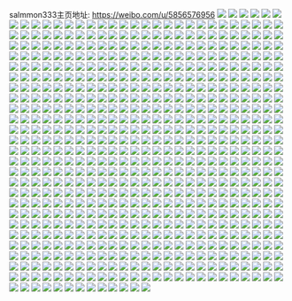 salmmon333主页地址: https://weibo.com/u/5856576956 
![](https://wx4.sinaimg.cn/mw2000/006olBcEgy1h95szepqs7j330228z7wj.jpg) 
![](https://wx4.sinaimg.cn/mw2000/006olBcEgy1h8xzdel8lmj30wi1yc1kx.jpg) 
![](https://wx4.sinaimg.cn/mw2000/006olBcEgy1h8xzdbk8odj30wi1yce3k.jpg) 
![](https://wx4.sinaimg.cn/mw2000/006olBcEgy1h8izd02dunj32c03401ky.jpg) 
![](https://wx4.sinaimg.cn/mw2000/006olBcEgy1h7pzwzbqftj30wi0zcwhk.jpg) 
![](https://wx4.sinaimg.cn/mw2000/006olBcEgy1h7lgehd04aj30ik0ik42m.jpg) 
![](https://wx4.sinaimg.cn/mw2000/006olBcEgy1h7fo6inr4xj32c0340x6p.jpg) 
![](https://wx4.sinaimg.cn/mw2000/006olBcEgy1h77h0s0xz3j336c36cqv8.jpg) 
![](https://wx4.sinaimg.cn/mw2000/006olBcEgy1h6y9ctfwjjj30u0140gr0.jpg) 
![](https://wx4.sinaimg.cn/mw2000/006olBcEgy1h6y9eo8fqbj31400u07f5.jpg) 
![](https://wx4.sinaimg.cn/mw2000/006olBcEgy1h6rf86yrfmj311j0u049l.jpg) 
![](https://wx4.sinaimg.cn/mw2000/006olBcEgy1h6ptabzawfj30wi0tadge.jpg) 
![](https://wx4.sinaimg.cn/mw2000/006olBcEgy1h6p0e1zpgvj33402c07er.jpg) 
![](https://wx4.sinaimg.cn/mw2000/006olBcEgy1h6p0ecps73j33402c0kjn.jpg) 
![](https://wx4.sinaimg.cn/mw2000/006olBcEgy1h6p0enu70tj33402c01kz.jpg) 
![](https://wx4.sinaimg.cn/mw2000/006olBcEgy1h6p0e77o1kj33402c07wj.jpg) 
![](https://wx4.sinaimg.cn/mw2000/006olBcEgy1h6p0ehif3lj32841s4ajv.jpg) 
![](https://wx4.sinaimg.cn/mw2000/006olBcEgy1h61y86n29xj32c0340wr1.jpg) 
![](https://wx4.sinaimg.cn/mw2000/006olBcEgy1h536hege33j33402bv7wj.jpg) 
![](https://wx4.sinaimg.cn/mw2000/006olBcEgy1h536hhu8alj32c01r0hdu.jpg) 
![](https://wx4.sinaimg.cn/mw2000/006olBcEgy1h536gk31bzj33402c0qv6.jpg) 
![](https://wx4.sinaimg.cn/mw2000/006olBcEgy1h536gr6lt3j33402c07wj.jpg) 
![](https://wx4.sinaimg.cn/mw2000/006olBcEgy1h536guhae6j32c01r0hdt.jpg) 
![](https://wx4.sinaimg.cn/mw2000/006olBcEgy1h536gwrvfvj31mi17wkjl.jpg) 
![](https://wx4.sinaimg.cn/mw2000/006olBcEgy1h536h0wd8fj33402c0u0y.jpg) 
![](https://wx4.sinaimg.cn/mw2000/006olBcEgy1h536gmohs8j32c01r04qq.jpg) 
![](https://wx4.sinaimg.cn/mw2000/006olBcEgy1h536h9d52ej33402c0u0y.jpg) 
![](https://wx4.sinaimg.cn/mw2000/006olBcEgy1h50vx5bg83j306u062757.jpg) 
![](https://wx4.sinaimg.cn/mw2000/006olBcEgy1h50vx8b7erj30wi0zjdl8.jpg) 
![](https://wx4.sinaimg.cn/mw2000/006olBcEgy1h4p9qehzz8j323x1ky1kx.jpg) 
![](https://wx4.sinaimg.cn/mw2000/006olBcEgy1h4p9qvbb3fj32ui24ve82.jpg) 
![](https://wx4.sinaimg.cn/mw2000/006olBcEgy1h4p9qo185qj33402c0u0x.jpg) 
![](https://wx4.sinaimg.cn/mw2000/006olBcEgy1h4p9qkmc1bj30wi0ode28.jpg) 
![](https://wx4.sinaimg.cn/mw2000/006olBcEgy1h4p9qrrittj33402c01kz.jpg) 
![](https://wx4.sinaimg.cn/mw2000/006olBcEgy1h4p9qj4r8qj33402c07wj.jpg) 
![](https://wx4.sinaimg.cn/mw2000/006olBcEgy1h4p9q8tgtxj32p020rb2a.jpg) 
![](https://wx4.sinaimg.cn/mw2000/006olBcEgy1h4p9qcdh1mj32c01r0b2a.jpg) 
![](https://wx4.sinaimg.cn/mw2000/006olBcEgy1h4dlj1bsdej33402c0x6r.jpg) 
![](https://wx4.sinaimg.cn/mw2000/006olBcEgy1h4dlj3kot1j31yj1gwkjl.jpg) 
![](https://wx4.sinaimg.cn/mw2000/006olBcEgy1h4dlj5i5x2j33402c04qr.jpg) 
![](https://wx4.sinaimg.cn/mw2000/006olBcEgy1h4dljah4moj33402c07wj.jpg) 
![](https://wx4.sinaimg.cn/mw2000/006olBcEgy1h4dll0w4t4j33402c0kjp.jpg) 
![](https://wx4.sinaimg.cn/mw2000/006olBcEgy1h3y4kr6yuaj31900u0gxm.jpg) 
![](https://wx4.sinaimg.cn/mw2000/006olBcEgy1h3r5jf93u4j30ox0vvtaa.jpg) 
![](https://wx4.sinaimg.cn/mw2000/006olBcEgy1h37u0f4cxfj318z0u0wnd.jpg) 
![](https://wx4.sinaimg.cn/mw2000/006olBcEgy1h2xf8b2d46j334026lqv6.jpg) 
![](https://wx4.sinaimg.cn/mw2000/006olBcEgy1h2xf88qm69j32tp1vse82.jpg) 
![](https://wx4.sinaimg.cn/mw2000/006olBcEgy1h2xf8dmqbij321z1db1kx.jpg) 
![](https://wx4.sinaimg.cn/mw2000/006olBcEgy1h2x41rmiinj317e0u0q97.jpg) 
![](https://wx4.sinaimg.cn/mw2000/006olBcEgy1h2x41ukbyyj316s0u044h.jpg) 
![](https://wx4.sinaimg.cn/mw2000/006olBcEgy1h2x41t6u89j316q0u0agm.jpg) 
![](https://wx4.sinaimg.cn/mw2000/006olBcEgy1h2p2wi5m9oj30wi1egqja.jpg) 
![](https://wx4.sinaimg.cn/mw2000/006olBcEgy1h26h8ta866j30wi1y81jx.jpg) 
![](https://wx4.sinaimg.cn/mw2000/006olBcEgy1h1pr1vsme4j31400u07bo.jpg) 
![](https://wx4.sinaimg.cn/mw2000/006olBcEgy1h1pjfmglv6j30uq0u0gp0.jpg) 
![](https://wx4.sinaimg.cn/mw2000/006olBcEgy1h1jmtc640kj328q1sl4qq.jpg) 
![](https://wx4.sinaimg.cn/mw2000/006olBcEgy1h1jmtgm1x3j33402c07wj.jpg) 
![](https://wx4.sinaimg.cn/mw2000/006olBcEgy1h1jmtiv8n0j33402c01kz.jpg) 
![](https://wx4.sinaimg.cn/mw2000/006olBcEgy1h1jmtdn2f7j33402c0kjn.jpg) 
![](https://wx4.sinaimg.cn/mw2000/006olBcEgy1h1jmtevo6mj32y62997wj.jpg) 
![](https://wx4.sinaimg.cn/mw2000/006olBcEgy1h1jmtawugnj33402c04qs.jpg) 
![](https://wx4.sinaimg.cn/mw2000/006olBcEgy1h19lt4j1eqj33402c0x6q.jpg) 
![](https://wx4.sinaimg.cn/mw2000/006olBcEgy1h19ltcx5k1j32yp281hdv.jpg) 
![](https://wx4.sinaimg.cn/mw2000/006olBcEgy1h19lt5jmijj33402c0npe.jpg) 
![](https://wx4.sinaimg.cn/mw2000/006olBcEgy1h19lt3ldbkj33402c0kjm.jpg) 
![](https://wx4.sinaimg.cn/mw2000/006olBcEgy1h19lt77k37j33402c04qq.jpg) 
![](https://wx4.sinaimg.cn/mw2000/006olBcEgy1h19ltgneh4j33402c0hdv.jpg) 
![](https://wx4.sinaimg.cn/mw2000/006olBcEgy1h19lt8r4c0j3340340x6r.jpg) 
![](https://wx4.sinaimg.cn/mw2000/006olBcEgy1h19ltbgk5ej33402c0qv6.jpg) 
![](https://wx4.sinaimg.cn/mw2000/006olBcEgy1h19ltab2hij32c01r04qq.jpg) 
![](https://wx4.sinaimg.cn/mw2000/006olBcEgy1gzd2y39s1tj31400u0n78.jpg) 
![](https://wx4.sinaimg.cn/mw2000/006olBcEly1gz2hpb5zz3j30wi0pcaec.jpg) 
![](https://wx4.sinaimg.cn/mw2000/006olBcEly1gyx4py23afj30wi0w644y.jpg) 
![](https://wx4.sinaimg.cn/mw2000/006olBcEgy1gy6j48f0gyj31pd1d47wh.jpg) 
![](https://wx4.sinaimg.cn/mw2000/006olBcEgy1gy6j42a7z0j322o22o4qp.jpg) 
![](https://wx4.sinaimg.cn/mw2000/006olBcEgy1gy6j40ijx5j328m1si4qp.jpg) 
![](https://wx4.sinaimg.cn/mw2000/006olBcEgy1gy6j44upk9j322f1njkji.jpg) 
![](https://wx4.sinaimg.cn/mw2000/006olBcEgy1gy6j1qm7scj35yu3zb1l2.jpg) 
![](https://wx4.sinaimg.cn/mw2000/006olBcEgy1gy6j43gbstj334020p4qp.jpg) 
![](https://wx4.sinaimg.cn/mw2000/006olBcEgy1gy6j6waptgj322f2l1u0x.jpg) 
![](https://wx4.sinaimg.cn/mw2000/006olBcEgy1gy6j479u86j343c64wu10.jpg) 
![](https://wx4.sinaimg.cn/mw2000/006olBcEgy1gy6j1n53b7j343c64wqv8.jpg) 
![](https://wx4.sinaimg.cn/mw2000/006olBcEgy1gxzp6iyj2lj31k1141wus.jpg) 
![](https://wx4.sinaimg.cn/mw2000/006olBcEgy1gxxgmjgovqg30j60j6x6w.jpg) 
![](https://wx4.sinaimg.cn/mw2000/006olBcEgy1gx27bv7s2yj33402c0e82.jpg) 
![](https://wx4.sinaimg.cn/mw2000/006olBcEgy1gx27bzmc1kj32by1qy4qp.jpg) 
![](https://wx4.sinaimg.cn/mw2000/006olBcEgy1gx27bsytz1j33402c0x6q.jpg) 
![](https://wx4.sinaimg.cn/mw2000/006olBcEgy1gx27bxicu2j33402c0npd.jpg) 
![](https://wx4.sinaimg.cn/mw2000/006olBcEgy1gwuub7mzr5j32gb1xi4qp.jpg) 
![](https://wx4.sinaimg.cn/mw2000/006olBcEly1gwt10gbgxlj32c0340u0y.jpg) 
![](https://wx4.sinaimg.cn/mw2000/006olBcEly1gwt13j35wdj31ga1ga4qp.jpg) 
![](https://wx4.sinaimg.cn/mw2000/006olBcEly1gwt1199jbnj32c0340npf.jpg) 
![](https://wx4.sinaimg.cn/mw2000/006olBcEly1gwt10jwbsrj33402c0e84.jpg) 
![](https://wx4.sinaimg.cn/mw2000/006olBcEly1gwt10i1xk4j33402c0qv7.jpg) 
![](https://wx4.sinaimg.cn/mw2000/006olBcEly1gwt11nr30nj33402c0kjm.jpg) 
![](https://wx4.sinaimg.cn/mw2000/006olBcEly1gwkjln42d3j32by1qyu0x.jpg) 
![](https://wx4.sinaimg.cn/mw2000/006olBcEly1gwkjm35fzxg306o06onet.jpg) 
![](https://wx4.sinaimg.cn/mw2000/006olBcEly1gwkjlt6t8cj32by1qyx6p.jpg) 
![](https://wx4.sinaimg.cn/mw2000/006olBcEly1gwkjlvb4wyj32by1qyb29.jpg) 
![](https://wx4.sinaimg.cn/mw2000/006olBcEly1gwkjlpjskaj32by1qynpd.jpg) 
![](https://wx4.sinaimg.cn/mw2000/006olBcEly1gwkjlzmgjdj33402c04qq.jpg) 
![](https://wx4.sinaimg.cn/mw2000/006olBcEly1gwfjrsq4mdj31vd2odqv5.jpg) 
![](https://wx4.sinaimg.cn/mw2000/006olBcEly1gwe0pg810wj313u0tuwy4.jpg) 
![](https://wx4.sinaimg.cn/mw2000/006olBcEly1gwe0wya08hj313u0tu7px.jpg) 
![](https://wx4.sinaimg.cn/mw2000/006olBcEly1gwe0wudcjej313u0tu7f6.jpg) 
![](https://wx4.sinaimg.cn/mw2000/006olBcEly1gwe11l34fbj313s0tukcy.jpg) 
![](https://wx4.sinaimg.cn/mw2000/006olBcEly1gwe11m8emnj30tu0tu13x.jpg) 
![](https://wx4.sinaimg.cn/mw2000/006olBcEly1gwe10pf502j31400u07be.jpg) 
![](https://wx4.sinaimg.cn/mw2000/006olBcEly1gwe12wldh3j313u0tuan9.jpg) 
![](https://wx4.sinaimg.cn/mw2000/006olBcEly1gwcp3exkpaj32c0340npd.jpg) 
![](https://wx4.sinaimg.cn/mw2000/006olBcEly1gw993xul20j33402c0u0x.jpg) 
![](https://wx4.sinaimg.cn/mw2000/006olBcEly1gw7q9lcudwj32c0340x6q.jpg) 
![](https://wx4.sinaimg.cn/mw2000/006olBcEly1gvzn60ewyyj33402c04qq.jpg) 
![](https://wx4.sinaimg.cn/mw2000/006olBcEly1gvzn62lktjj33402c0x6q.jpg) 
![](https://wx4.sinaimg.cn/mw2000/006olBcEly1gvxt8gho05j33402c0u0x.jpg) 
![](https://wx4.sinaimg.cn/mw2000/006olBcEly1gvxt8jk76bj33402c0u0y.jpg) 
![](https://wx4.sinaimg.cn/mw2000/006olBcEly1gvxt8lwn5mj32c03407wh.jpg) 
![](https://wx4.sinaimg.cn/mw2000/006olBcEly1gvxt9jwrryj33402c0npe.jpg) 
![](https://wx4.sinaimg.cn/mw2000/006olBcEly1gvxt8effs8j33402c01ky.jpg) 
![](https://wx4.sinaimg.cn/mw2000/006olBcEly1gvxt9h46v9j33402c0e83.jpg) 
![](https://wx4.sinaimg.cn/mw2000/006olBcEly1gvwlg2d754j33402c0x6q.jpg) 
![](https://wx4.sinaimg.cn/mw2000/006olBcEly1gvwljc82f9j33402c0qv6.jpg) 
![](https://wx4.sinaimg.cn/mw2000/006olBcEly1gvwlkrjgvej32mf24kb2a.jpg) 
![](https://wx4.sinaimg.cn/mw2000/006olBcEly1gvwljpvl75j33402c0u0z.jpg) 
![](https://wx4.sinaimg.cn/mw2000/006olBcEly1gvsldnvr6sj33402c0qv6.jpg) 
![](https://wx4.sinaimg.cn/mw2000/006olBcEly1gvpjwzevktj63402c0u0y02.jpg) 
![](https://wx4.sinaimg.cn/mw2000/006olBcEly1gvpjvzmporj63402c0x6p02.jpg) 
![](https://wx4.sinaimg.cn/mw2000/006olBcEly1gvpjww99krj63402c01ky02.jpg) 
![](https://wx4.sinaimg.cn/mw2000/006olBcEly1gvpjw3alvoj63402c04qr02.jpg) 
![](https://wx4.sinaimg.cn/mw2000/006olBcEly1gvpjw6fd9zj623m1kp4qp02.jpg) 
![](https://wx4.sinaimg.cn/mw2000/006olBcEly1gvpjw4vstzj62c02v34qp02.jpg) 
![](https://wx4.sinaimg.cn/mw2000/006olBcEgy1gvnq12xtq5j61xz1ghb0o02.jpg) 
![](https://wx4.sinaimg.cn/mw2000/006olBcEgy1gvahzsszygj63402c0qv602.jpg) 
![](https://wx4.sinaimg.cn/mw2000/006olBcEgy1gvahzqm8f6j63402c0qv602.jpg) 
![](https://wx4.sinaimg.cn/mw2000/006olBcEgy1gv5uibge6oj63402c0kjl02.jpg) 
![](https://wx4.sinaimg.cn/mw2000/006olBcEgy1gv5uiafyyej61rd1bjwry02.jpg) 
![](https://wx4.sinaimg.cn/mw2000/006olBcEgy1gv5ukiz1wij62c02c0npd02.jpg) 
![](https://wx4.sinaimg.cn/mw2000/006olBcEgy1gv5uicmpjtj62by1qy7wh02.jpg) 
![](https://wx4.sinaimg.cn/mw2000/006olBcEgy1gv59bzcej1j63402c0hdu02.jpg) 
![](https://wx4.sinaimg.cn/mw2000/006olBcEgy1gv59c12fj7j63402c0kjl02.jpg) 
![](https://wx4.sinaimg.cn/mw2000/006olBcEgy1gv59c2sxm2j63402c0b2a02.jpg) 
![](https://wx4.sinaimg.cn/mw2000/006olBcEgy1gv59bxjnyoj63402c01kz02.jpg) 
![](https://wx4.sinaimg.cn/mw2000/006olBcEgy1gv4a59ixvmj62bu1qvhdt02.jpg) 
![](https://wx4.sinaimg.cn/mw2000/006olBcEgy1gv4a5apwi1j62c02c0e3002.jpg) 
![](https://wx4.sinaimg.cn/mw2000/006olBcEgy1gv4a585tdsj63402c0qv502.jpg) 
![](https://wx4.sinaimg.cn/mw2000/006olBcEgy1gv3bw3ov9fj627c1niu0y02.jpg) 
![](https://wx4.sinaimg.cn/mw2000/006olBcEgy1gv3bwakrf5j62by1qyqv702.jpg) 
![](https://wx4.sinaimg.cn/mw2000/006olBcEgy1gv08n1sph9j629c1p0hdt02.jpg) 
![](https://wx4.sinaimg.cn/mw2000/006olBcEgy1gun0c7zp9yj61l327yqv602.jpg) 
![](https://wx4.sinaimg.cn/mw2000/006olBcEgy1gun0ckkj5ej62c02c0e8302.jpg) 
![](https://wx4.sinaimg.cn/mw2000/006olBcEgy1gun0cspxsfj62302x0hdt02.jpg) 
![](https://wx4.sinaimg.cn/mw2000/006olBcEgy1gun0hennmoj61xf1cku0x02.jpg) 
![](https://wx4.sinaimg.cn/mw2000/006olBcEgy1gum40ahzgaj63402c0qv602.jpg) 
![](https://wx4.sinaimg.cn/mw2000/006olBcEgy1guk4kvssv9j62c02c0e8102.jpg) 
![](https://wx4.sinaimg.cn/mw2000/006olBcEgy1guc0kfwno4j63402c01l002.jpg) 
![](https://wx4.sinaimg.cn/mw2000/006olBcEgy1guc0ki7sb0j63402c0qv602.jpg) 
![](https://wx4.sinaimg.cn/mw2000/006olBcEgy1gu5mh5w0p7j33402c0u0y.jpg) 
![](https://wx4.sinaimg.cn/mw2000/006olBcEgy1gu4t0hyoduj32by1qy1ky.jpg) 
![](https://wx4.sinaimg.cn/mw2000/006olBcEgy1gu4t0qswfsj32by1qy7wh.jpg) 
![](https://wx4.sinaimg.cn/mw2000/006olBcEgy1gu4t0s104oj319b0xzdmk.jpg) 
![](https://wx4.sinaimg.cn/mw2000/006olBcEgy1gtxu5ocoqsj33402c0b2b.jpg) 
![](https://wx4.sinaimg.cn/mw2000/006olBcEly1gtjlj89088j32c02c0e81.jpg) 
![](https://wx4.sinaimg.cn/mw2000/006olBcEly1gtjljftv1ij32c02c0npe.jpg) 
![](https://wx4.sinaimg.cn/mw2000/006olBcEly1gtjljbnpq8j32by2by4qr.jpg) 
![](https://wx4.sinaimg.cn/mw2000/006olBcEly1gt7fnqgq9mj31e31e34hv.jpg) 
![](https://wx4.sinaimg.cn/mw2000/006olBcEly1gt4silz1alj31rw1bxkjl.jpg) 
![](https://wx4.sinaimg.cn/mw2000/006olBcEly1gt4sihj1c8j33402c0u0y.jpg) 
![](https://wx4.sinaimg.cn/mw2000/006olBcEly1gt4sijxcj8j33402c0hdu.jpg) 
![](https://wx4.sinaimg.cn/mw2000/006olBcEly1gt4sir3t9oj33402c07wl.jpg) 
![](https://wx4.sinaimg.cn/mw2000/006olBcEly1gt4sj34ptxj33402c0e84.jpg) 
![](https://wx4.sinaimg.cn/mw2000/006olBcEly1gt4sixotiyj33402c0u10.jpg) 
![](https://wx4.sinaimg.cn/mw2000/006olBcEly1gt4sjfbjwbj33402c0npg.jpg) 
![](https://wx4.sinaimg.cn/mw2000/006olBcEly1gt4sji93krj33402c0qv6.jpg) 
![](https://wx4.sinaimg.cn/mw2000/006olBcEly1gsth9aki0wj32sw23ou0x.jpg) 
![](https://wx4.sinaimg.cn/mw2000/006olBcEgy1gsd13ot956j33402c0qv7.jpg) 
![](https://wx4.sinaimg.cn/mw2000/006olBcEgy1gsd13cqem9j33402c0npf.jpg) 
![](https://wx4.sinaimg.cn/mw2000/006olBcEgy1gsd138ayi7j33402c0qv7.jpg) 
![](https://wx4.sinaimg.cn/mw2000/006olBcEgy1gsd12l04dkj33402c0qv6.jpg) 
![](https://wx4.sinaimg.cn/mw2000/006olBcEgy1gsd13fvebpj33402c0b29.jpg) 
![](https://wx4.sinaimg.cn/mw2000/006olBcEgy1gsd12ybejmj63402c0e8302.jpg) 
![](https://wx4.sinaimg.cn/mw2000/006olBcEgy1gsd127n8r1j33402ed1l1.jpg) 
![](https://wx4.sinaimg.cn/mw2000/006olBcEgy1gsd13jz3r6j33402c0b2a.jpg) 
![](https://wx4.sinaimg.cn/mw2000/006olBcEgy1gsd12d2hmtj328q1ojx6p.jpg) 
![](https://wx4.sinaimg.cn/mw2000/006olBcEly1gs2wpnf32vj33402c0x6p.jpg) 
![](https://wx4.sinaimg.cn/mw2000/006olBcEly1grvxs3mzuaj32c02c0b2a.jpg) 
![](https://wx4.sinaimg.cn/mw2000/006olBcEly1grvxs23y35j33402c0n66.jpg) 
![](https://wx4.sinaimg.cn/mw2000/006olBcEly1grvxs4w9q3j33402c01kz.jpg) 
![](https://wx4.sinaimg.cn/mw2000/006olBcEly1grvxs8x68fj33402c0e0d.jpg) 
![](https://wx4.sinaimg.cn/mw2000/006olBcEly1grvxs0gtg9j33402c0kjl.jpg) 
![](https://wx4.sinaimg.cn/mw2000/006olBcEly1grvxs7lakoj32p420t7wh.jpg) 
![](https://wx4.sinaimg.cn/mw2000/006olBcEly1grqqvis0ihj32c02c01kx.jpg) 
![](https://wx4.sinaimg.cn/mw2000/006olBcEly1grqqvk9ym0j32c02c00xz.jpg) 
![](https://wx4.sinaimg.cn/mw2000/006olBcEly1grp5ki7u17j31xi1xidye.jpg) 
![](https://wx4.sinaimg.cn/mw2000/006olBcEly1grp5ldt8xuj30wh0whwhx.jpg) 
![](https://wx4.sinaimg.cn/mw2000/006olBcEly1grnzpw02llj32c0340u0y.jpg) 
![](https://wx4.sinaimg.cn/mw2000/006olBcEly1grkzjuhqd7j33402c07ra.jpg) 
![](https://wx4.sinaimg.cn/mw2000/006olBcEly1grdka7la3nj33402c0x6p.jpg) 
![](https://wx4.sinaimg.cn/mw2000/006olBcEly1gr9y76o03oj33402c0e81.jpg) 
![](https://wx4.sinaimg.cn/mw2000/006olBcEly1gr9y78ajsxj31vp1er47y.jpg) 
![](https://wx4.sinaimg.cn/mw2000/006olBcEly1gr9y73l233j33402c07wi.jpg) 
![](https://wx4.sinaimg.cn/mw2000/006olBcEly1gr9yakv7y7j33402c07nn.jpg) 
![](https://wx4.sinaimg.cn/mw2000/006olBcEly1gr9ydv4v80j33402c07k2.jpg) 
![](https://wx4.sinaimg.cn/mw2000/006olBcEly1gr9y7g6wq9j33402c01kx.jpg) 
![](https://wx4.sinaimg.cn/mw2000/006olBcEly1gr9yf6brt8j32c01o0hdt.jpg) 
![](https://wx4.sinaimg.cn/mw2000/006olBcEly1gr9yf8rbntj32c61o4njx.jpg) 
![](https://wx4.sinaimg.cn/mw2000/006olBcEly1gr9yf3hzh2j33402c01kx.jpg) 
![](https://wx4.sinaimg.cn/mw2000/006olBcEly1gr6kv06lgej33402c0e81.jpg) 
![](https://wx4.sinaimg.cn/mw2000/006olBcEly1gr6kuovn9ij33402c0u0x.jpg) 
![](https://wx4.sinaimg.cn/mw2000/006olBcEly1gr6kuxr36mj33402c0b29.jpg) 
![](https://wx4.sinaimg.cn/mw2000/006olBcEly1gr6kv2hjmkj33402c0qv5.jpg) 
![](https://wx4.sinaimg.cn/mw2000/006olBcEly1gr6kuruvclj33402c0hdt.jpg) 
![](https://wx4.sinaimg.cn/mw2000/006olBcEly1gr6kxbwd99j33402c0b29.jpg) 
![](https://wx4.sinaimg.cn/mw2000/006olBcEly1gr2ltcebb2j32c0340x6p.jpg) 
![](https://wx4.sinaimg.cn/mw2000/006olBcEly1gr2lterxc1j32c0340hdt.jpg) 
![](https://wx4.sinaimg.cn/mw2000/006olBcEly1gqyhf9ws52j33402c0e83.jpg) 
![](https://wx4.sinaimg.cn/mw2000/006olBcEly1gqyhfj8eg2j33402c0e81.jpg) 
![](https://wx4.sinaimg.cn/mw2000/006olBcEly1gqyhf4uheyj33402c0e82.jpg) 
![](https://wx4.sinaimg.cn/mw2000/006olBcEly1gqyhez908wj33402c0hdt.jpg) 
![](https://wx4.sinaimg.cn/mw2000/006olBcEly1gqyhf1ag4uj33402c0u0y.jpg) 
![](https://wx4.sinaimg.cn/mw2000/006olBcEly1gqyhfctizdj33402c01kx.jpg) 
![](https://wx4.sinaimg.cn/mw2000/006olBcEly1gqyhferxraj33402c04qq.jpg) 
![](https://wx4.sinaimg.cn/mw2000/006olBcEly1gqyhgtvnv6j33402c0kjl.jpg) 
![](https://wx4.sinaimg.cn/mw2000/006olBcEly1gqyhinj8c2j33402c0kjl.jpg) 
![](https://wx4.sinaimg.cn/mw2000/006olBcEly1gqvqqi7mfhj33402c0e81.jpg) 
![](https://wx4.sinaimg.cn/mw2000/006olBcEly1gqqfqty6z3j31zw1zwtqv.jpg) 
![](https://wx4.sinaimg.cn/mw2000/006olBcEgy1gqpe33iku2j30u0190qu4.jpg) 
![](https://wx4.sinaimg.cn/mw2000/006olBcEgy1gqpe0jihvvj32tc480x6v.jpg) 
![](https://wx4.sinaimg.cn/mw2000/006olBcEgy1gqondszwssj33402d0b2a.jpg) 
![](https://wx4.sinaimg.cn/mw2000/006olBcEgy1gqongx8mttj33402c04qq.jpg) 
![](https://wx4.sinaimg.cn/mw2000/006olBcEgy1gqonk9265wj32y927o4hx.jpg) 
![](https://wx4.sinaimg.cn/mw2000/006olBcEgy1gqonn5v5v6j33402c0kjm.jpg) 
![](https://wx4.sinaimg.cn/mw2000/006olBcEgy1gqondlftncj31gn143e6z.jpg) 
![](https://wx4.sinaimg.cn/mw2000/006olBcEgy1gqonvs4oxnj32c02c0dqc.jpg) 
![](https://wx4.sinaimg.cn/mw2000/006olBcEgy1gqone2ftw6j32832ys4qp.jpg) 
![](https://wx4.sinaimg.cn/mw2000/006olBcEgy1gqongrxdtyj33402c04qq.jpg) 
![](https://wx4.sinaimg.cn/mw2000/006olBcEgy1gqonxz025bj33402c0x6p.jpg) 
![](https://wx4.sinaimg.cn/mw2000/006olBcEgy1gqn44r0kpuj32c035skjo.jpg) 
![](https://wx4.sinaimg.cn/mw2000/006olBcEgy1gqn454iofpj33402c04qp.jpg) 
![](https://wx4.sinaimg.cn/mw2000/006olBcEgy1gqn45ldecpj33402c0u0y.jpg) 
![](https://wx4.sinaimg.cn/mw2000/006olBcEgy1gqn45qaq6nj33402c07wh.jpg) 
![](https://wx4.sinaimg.cn/mw2000/006olBcEgy1gqn44w0qktj31sh2dy1dl.jpg) 
![](https://wx4.sinaimg.cn/mw2000/006olBcEgy1gqn44tecs4j326j26j4qa.jpg) 
![](https://wx4.sinaimg.cn/mw2000/006olBcEgy1gqn44bz2yvj32c0340npe.jpg) 
![](https://wx4.sinaimg.cn/mw2000/006olBcEgy1gqn45u4owuj33402c0kjl.jpg) 
![](https://wx4.sinaimg.cn/mw2000/006olBcEgy1gqn4971mhlj33402c01kz.jpg) 
![](https://wx4.sinaimg.cn/mw2000/006olBcEgy1gqlvfao4g0j325z2vze5u.jpg) 
![](https://wx4.sinaimg.cn/mw2000/006olBcEgy1gqlvmmo0pdj31or292e5y.jpg) 
![](https://wx4.sinaimg.cn/mw2000/006olBcEgy1gqlveyy8tdj322f2r9u0y.jpg) 
![](https://wx4.sinaimg.cn/mw2000/006olBcEgy1gqlvmo0fk3j31hv23f7fx.jpg) 
![](https://wx4.sinaimg.cn/mw2000/006olBcEgy1gqlvf90jw8j32c034ghdz.jpg) 
![](https://wx4.sinaimg.cn/mw2000/006olBcEgy1gqlvocu5xxj31o02c0q80.jpg) 
![](https://wx4.sinaimg.cn/mw2000/006olBcEgy1gqlvmh6sopj31pg29xb29.jpg) 
![](https://wx4.sinaimg.cn/mw2000/006olBcEgy1gqlvmku2mrj32c0340hdu.jpg) 
![](https://wx4.sinaimg.cn/mw2000/006olBcEgy1gqlvf1uh0mj312e1hj4oi.jpg) 
![](https://wx4.sinaimg.cn/mw2000/006olBcEly1gqk5rtjd0qj33402c0x6p.jpg) 
![](https://wx4.sinaimg.cn/mw2000/006olBcEly1gqk5rx8q77j32by1qz7wh.jpg) 
![](https://wx4.sinaimg.cn/mw2000/006olBcEly1gqhnbafrv3j33402c07wh.jpg) 
![](https://wx4.sinaimg.cn/mw2000/006olBcEly1gqhnbcfue8j33402c0kjl.jpg) 
![](https://wx4.sinaimg.cn/mw2000/006olBcEly1gqfw50athyj32vl25p1kx.jpg) 
![](https://wx4.sinaimg.cn/mw2000/006olBcEly1gqfw4vuy4wj32c034049o.jpg) 
![](https://wx4.sinaimg.cn/mw2000/006olBcEly1gqfw53h5coj33402c0kjm.jpg) 
![](https://wx4.sinaimg.cn/mw2000/006olBcEly1gqfw4y8zo5j33402c0b29.jpg) 
![](https://wx4.sinaimg.cn/mw2000/006olBcEly1gqfw55vsnhj33402c0kjl.jpg) 
![](https://wx4.sinaimg.cn/mw2000/006olBcEly1gqd7wd92p0j33402c01kz.jpg) 
![](https://wx4.sinaimg.cn/mw2000/006olBcEly1gqd7wg0qwcj32p320th58.jpg) 
![](https://wx4.sinaimg.cn/mw2000/006olBcEly1gqd7wht6ysj33402c07wh.jpg) 
![](https://wx4.sinaimg.cn/mw2000/006olBcEly1gqd7wjl5wuj33402c0qhi.jpg) 
![](https://wx4.sinaimg.cn/mw2000/006olBcEly1gqd7wn7xk2j33402c0kjn.jpg) 
![](https://wx4.sinaimg.cn/mw2000/006olBcEly1gqd7wpqfb0j32ck1rfgr4.jpg) 
![](https://wx4.sinaimg.cn/mw2000/006olBcEly1gq8jhyaz6fj30wi10qarf.jpg) 
![](https://wx4.sinaimg.cn/mw2000/006olBcEly1gq79h0296hj33402c0h3p.jpg) 
![](https://wx4.sinaimg.cn/mw2000/006olBcEly1gq79gyo1anj33402c0x5v.jpg) 
![](https://wx4.sinaimg.cn/mw2000/006olBcEly1gq6pf5ksa5j30wi0l0kb9.jpg) 
![](https://wx4.sinaimg.cn/mw2000/006olBcEly1gq6pf90wkrj30wi0r67wh.jpg) 
![](https://wx4.sinaimg.cn/mw2000/006olBcEly1gq6pf6vslqj30wi0mw4bs.jpg) 
![](https://wx4.sinaimg.cn/mw2000/006olBcEly1gq6pf66q63j30wi0rv1kx.jpg) 
![](https://wx4.sinaimg.cn/mw2000/006olBcEly1gq6pf6hkfyj30wi0k7k7c.jpg) 
![](https://wx4.sinaimg.cn/mw2000/006olBcEly1gq6pf8gumwj30wi0kyqkf.jpg) 
![](https://wx4.sinaimg.cn/mw2000/006olBcEly1gq6pf7lfsjj30wi0ovdxw.jpg) 
![](https://wx4.sinaimg.cn/mw2000/006olBcEly1gq6pf807ehj30t30j6dws.jpg) 
![](https://wx4.sinaimg.cn/mw2000/006olBcEly1gq6pf9ewa7j30wi0kedw5.jpg) 
![](https://wx4.sinaimg.cn/mw2000/006olBcEly1gq5fogtewbj33402c0b29.jpg) 
![](https://wx4.sinaimg.cn/mw2000/006olBcEly1gq5foizmpzj33402c0e82.jpg) 
![](https://wx4.sinaimg.cn/mw2000/006olBcEly1gq5fwagip8j33402c0npd.jpg) 
![](https://wx4.sinaimg.cn/mw2000/006olBcEly1gq5fopcg38j33402c0e81.jpg) 
![](https://wx4.sinaimg.cn/mw2000/006olBcEly1gq5foveabpj33402c0npe.jpg) 
![](https://wx4.sinaimg.cn/mw2000/006olBcEly1gq5g0k9fcyj33402c0e81.jpg) 
![](https://wx4.sinaimg.cn/mw2000/006olBcEly1gq2sxbz8lfj33402c0qv5.jpg) 
![](https://wx4.sinaimg.cn/mw2000/006olBcEly1gq1wtwzcexj33402c07wh.jpg) 
![](https://wx4.sinaimg.cn/mw2000/006olBcEly1gpzk0qi6ulj33402c01kz.jpg) 
![](https://wx4.sinaimg.cn/mw2000/006olBcEly1gpy0pwn39qj33402c0e81.jpg) 
![](https://wx4.sinaimg.cn/mw2000/006olBcEly1gpx41jxvowj32dh1sz1ky.jpg) 
![](https://wx4.sinaimg.cn/mw2000/006olBcEly1gpp9zs2je3j33402c0e81.jpg) 
![](https://wx4.sinaimg.cn/mw2000/006olBcEly1gpp9zyvpg2j33402c07wi.jpg) 
![](https://wx4.sinaimg.cn/mw2000/006olBcEly1gpp9zlmmq7j33402c0twi.jpg) 
![](https://wx4.sinaimg.cn/mw2000/006olBcEly1gpp9zn9pddj33402c0wtj.jpg) 
![](https://wx4.sinaimg.cn/mw2000/006olBcEly1gpnvvyl8mqj30ol0vfag6.jpg) 
![](https://wx4.sinaimg.cn/mw2000/006olBcEly1gpnvvys2l0j30wi0xg43z.jpg) 
![](https://wx4.sinaimg.cn/mw2000/006olBcEly1gpnvvy9nvrj30wi12mn83.jpg) 
![](https://wx4.sinaimg.cn/mw2000/006olBcEly1gpnvvzps9cj30wi18x4cc.jpg) 
![](https://wx4.sinaimg.cn/mw2000/006olBcEly1gpji2smnhuj33402c07wj.jpg) 
![](https://wx4.sinaimg.cn/mw2000/006olBcEly1gpji2pvjauj33402c0b29.jpg) 
![](https://wx4.sinaimg.cn/mw2000/006olBcEly1gpji2ttfmoj33402c04qp.jpg) 
![](https://wx4.sinaimg.cn/mw2000/006olBcEly1gpji3uqd39j33402c0npd.jpg) 
![](https://wx4.sinaimg.cn/mw2000/006olBcEly1gpji3sdxnrj33402c0u0x.jpg) 
![](https://wx4.sinaimg.cn/mw2000/006olBcEly1gpji2vi9hcj33402c0e81.jpg) 
![](https://wx4.sinaimg.cn/mw2000/006olBcEly1gpfhysecraj33402c01kx.jpg) 
![](https://wx4.sinaimg.cn/mw2000/006olBcEly1gpdf77tndij30rs2bc4qp.jpg) 
![](https://wx4.sinaimg.cn/mw2000/006olBcEly1gpdf78xzzlj30rs2bcayg.jpg) 
![](https://wx4.sinaimg.cn/mw2000/006olBcEly1gpdf7asd5jj30rs2bc4qp.jpg) 
![](https://wx4.sinaimg.cn/mw2000/006olBcEly1gp97uuxpvdj31o01o0u0x.jpg) 
![](https://wx4.sinaimg.cn/mw2000/006olBcEly1gp97urlzj1j32c02c0hdu.jpg) 
![](https://wx4.sinaimg.cn/mw2000/006olBcEly1gp97utg0toj31o01o0x6p.jpg) 
![](https://wx4.sinaimg.cn/mw2000/006olBcEly1gp97zac401j33402c0u0z.jpg) 
![](https://wx4.sinaimg.cn/mw2000/006olBcEly1gp97zcgytcj33402c0qv7.jpg) 
![](https://wx4.sinaimg.cn/mw2000/006olBcEly1gp9868cu9dj33402c0qv7.jpg) 
![](https://wx4.sinaimg.cn/mw2000/006olBcEly1gp8me7208gj33402c0kjl.jpg) 
![](https://wx4.sinaimg.cn/mw2000/006olBcEly1gp8mbdy4xfj33402c01ky.jpg) 
![](https://wx4.sinaimg.cn/mw2000/006olBcEly1gp84o70jnvj326c2whnpd.jpg) 
![](https://wx4.sinaimg.cn/mw2000/006olBcEly1gp84r744x7j32c0340ngh.jpg) 
![](https://wx4.sinaimg.cn/mw2000/006olBcEly1gp84o1c48sj33402c0qpq.jpg) 
![](https://wx4.sinaimg.cn/mw2000/006olBcEly1gp84o9fph9j33402c0h4w.jpg) 
![](https://wx4.sinaimg.cn/mw2000/006olBcEly1gp51hgwc72j33402c0hdt.jpg) 
![](https://wx4.sinaimg.cn/mw2000/006olBcEly1gp4gn5n7i1j33402c0b29.jpg) 
![](https://wx4.sinaimg.cn/mw2000/006olBcEly1gp4gna8chnj33402c04qq.jpg) 
![](https://wx4.sinaimg.cn/mw2000/006olBcEly1gp4gncgni4j33402c04qq.jpg) 
![](https://wx4.sinaimg.cn/mw2000/006olBcEly1gp4gnenaizj33402c0hdt.jpg) 
![](https://wx4.sinaimg.cn/mw2000/006olBcEly1gp3kx8b9g7j33402c0amw.jpg) 
![](https://wx4.sinaimg.cn/mw2000/006olBcEly1gp3kx4brx9j32c0340u0x.jpg) 
![](https://wx4.sinaimg.cn/mw2000/006olBcEly1gp3kxb1plgj31qj1aw0xn.jpg) 
![](https://wx4.sinaimg.cn/mw2000/006olBcEly1gp3l0y2ac5j30ri10omyo.jpg) 
![](https://wx4.sinaimg.cn/mw2000/006olBcEly1gp3kxa1u1aj325h1m4txv.jpg) 
![](https://wx4.sinaimg.cn/mw2000/006olBcEly1gp3kx7dhq6j32c03407wi.jpg) 
![](https://wx4.sinaimg.cn/mw2000/006olBcEly1gozpgl1o0ij33402c0kjl.jpg) 
![](https://wx4.sinaimg.cn/mw2000/006olBcEly1gozpghsjrrj32c02c0ths.jpg) 
![](https://wx4.sinaimg.cn/mw2000/006olBcEly1gozpgw0bw5j33402c0x5p.jpg) 
![](https://wx4.sinaimg.cn/mw2000/006olBcEly1gozpgj7gjij31u91u9wzl.jpg) 
![](https://wx4.sinaimg.cn/mw2000/006olBcEly1goxa2xw2hhj33402c0npf.jpg) 
![](https://wx4.sinaimg.cn/mw2000/006olBcEly1goxa2zqkmgj32gc1u97wi.jpg) 
![](https://wx4.sinaimg.cn/mw2000/006olBcEly1govv74hqkuj33402c0hdt.jpg) 
![](https://wx4.sinaimg.cn/mw2000/006olBcEly1govv77ehtrj33402c0hdt.jpg) 
![](https://wx4.sinaimg.cn/mw2000/006olBcEly1gouvjgi9khj33402c0npd.jpg) 
![](https://wx4.sinaimg.cn/mw2000/006olBcEly1gouvjn1560j33402c0e81.jpg) 
![](https://wx4.sinaimg.cn/mw2000/006olBcEly1gouvjjzreuj33402c01ky.jpg) 
![](https://wx4.sinaimg.cn/mw2000/006olBcEly1gotujf4470j33402c04qs.jpg) 
![](https://wx4.sinaimg.cn/mw2000/006olBcEly1gotujbz8hfj33402c0hdw.jpg) 
![](https://wx4.sinaimg.cn/mw2000/006olBcEly1gotujhsa39j32c02c0n77.jpg) 
![](https://wx4.sinaimg.cn/mw2000/006olBcEly1gotuja2czqj33402c07wh.jpg) 
![](https://wx4.sinaimg.cn/mw2000/006olBcEly1gorhpzh546j33402c07wj.jpg) 
![](https://wx4.sinaimg.cn/mw2000/006olBcEly1gorhq7notcj32c03404qr.jpg) 
![](https://wx4.sinaimg.cn/mw2000/006olBcEly1gorhqal527j33402c0b29.jpg) 
![](https://wx4.sinaimg.cn/mw2000/006olBcEly1gorhpye79nj31o02804qq.jpg) 
![](https://wx4.sinaimg.cn/mw2000/006olBcEly1gorhpvqztnj33402c04qr.jpg) 
![](https://wx4.sinaimg.cn/mw2000/006olBcEly1gorhq689oej32c01r0ahj.jpg) 
![](https://wx4.sinaimg.cn/mw2000/006olBcEly1gorhq3yax2j33402c0kjl.jpg) 
![](https://wx4.sinaimg.cn/mw2000/006olBcEly1gorhpt5bqwj33402c04qq.jpg) 
![](https://wx4.sinaimg.cn/mw2000/006olBcEly1gorhq2a22oj33402c0e81.jpg) 
![](https://wx4.sinaimg.cn/mw2000/006olBcEly1gopmuyg289j33402c07wi.jpg) 
![](https://wx4.sinaimg.cn/mw2000/006olBcEly1gopmv1c13fj33402c01ky.jpg) 
![](https://wx4.sinaimg.cn/mw2000/006olBcEly1gopmuvyay6j33402c04dz.jpg) 
![](https://wx4.sinaimg.cn/mw2000/006olBcEly1gopmv7nzexj33402c0x6p.jpg) 
![](https://wx4.sinaimg.cn/mw2000/006olBcEly1gopmv49nvjj33402c04qr.jpg) 
![](https://wx4.sinaimg.cn/mw2000/006olBcEly1gopmvcc6yxj311y0sgwt1.jpg) 
![](https://wx4.sinaimg.cn/mw2000/006olBcEly1gopmvcv17pj32442tihdt.jpg) 
![](https://wx4.sinaimg.cn/mw2000/006olBcEly1gopmviko5uj32c0340npe.jpg) 
![](https://wx4.sinaimg.cn/mw2000/006olBcEly1gopmx4shzzj32c02igkjl.jpg) 
![](https://wx4.sinaimg.cn/mw2000/006olBcEly1gooekomyasj32c02c0wkv.jpg) 
![](https://wx4.sinaimg.cn/mw2000/006olBcEly1gooekq78awj31r01r04m6.jpg) 
![](https://wx4.sinaimg.cn/mw2000/006olBcEly1gooel5e4ctj326i26idw3.jpg) 
![](https://wx4.sinaimg.cn/mw2000/006olBcEly1gooelzpzfij33402c0qv5.jpg) 
![](https://wx4.sinaimg.cn/mw2000/006olBcEly1gooelt4hbxj33402c0kjl.jpg) 
![](https://wx4.sinaimg.cn/mw2000/006olBcEly1gooelw4w3zj33402c0u0x.jpg) 
![](https://wx4.sinaimg.cn/mw2000/006olBcEly1gojfquxh6zj31400u0wnt.jpg) 
![](https://wx4.sinaimg.cn/mw2000/006olBcEly1gojftg4ql2j30nj0hnq6y.jpg) 
![](https://wx4.sinaimg.cn/mw2000/006olBcEly1gogyzjllrej33402c0e81.jpg) 
![](https://wx4.sinaimg.cn/mw2000/006olBcEly1goco1cnd0zj33402c07wh.jpg) 
![](https://wx4.sinaimg.cn/mw2000/006olBcEly1goco15w3jrj32lq1yaqv5.jpg) 
![](https://wx4.sinaimg.cn/mw2000/006olBcEly1goco188qsqj33402c04qq.jpg) 
![](https://wx4.sinaimg.cn/mw2000/006olBcEly1goco1aj8tmj33402c0kjl.jpg) 
![](https://wx4.sinaimg.cn/mw2000/006olBcEly1go9dyl1gqzj33402c0u0y.jpg) 
![](https://wx4.sinaimg.cn/mw2000/006olBcEly1go9dynr46qj33402c0u0y.jpg) 
![](https://wx4.sinaimg.cn/mw2000/006olBcEly1go7kp9ssz3j32qq20ogyw.jpg) 
![](https://wx4.sinaimg.cn/mw2000/006olBcEly1go6takqivej32yh27u79l.jpg) 
![](https://wx4.sinaimg.cn/mw2000/006olBcEly1go6tb4a5qtj33402c01ky.jpg) 
![](https://wx4.sinaimg.cn/mw2000/006olBcEly1go6taj2ajrj33402c01ky.jpg) 
![](https://wx4.sinaimg.cn/mw2000/006olBcEly1go6te3cxbwj33402c04qs.jpg) 
![](https://wx4.sinaimg.cn/mw2000/006olBcEly1go6tc7404oj32c02c0qv5.jpg) 
![](https://wx4.sinaimg.cn/mw2000/006olBcEly1go6teyb16yj33402c07wh.jpg) 
![](https://wx4.sinaimg.cn/mw2000/006olBcEly1go6te85klsj33402c0kjl.jpg) 
![](https://wx4.sinaimg.cn/mw2000/006olBcEly1go6te60ib6j33402c0npe.jpg) 
![](https://wx4.sinaimg.cn/mw2000/006olBcEly1go6te0odjqj33402c0npe.jpg) 
![](https://wx4.sinaimg.cn/mw2000/006olBcEly1go00tcqbr7j31400u015r.jpg) 
![](https://wx4.sinaimg.cn/mw2000/006olBcEly1go00td9fdsj31400u0tpk.jpg) 
![](https://wx4.sinaimg.cn/mw2000/006olBcEly1go00tdltauj31400u0am2.jpg) 
![](https://wx4.sinaimg.cn/mw2000/006olBcEly1go00te3zrdj31400u0tfd.jpg) 
![](https://wx4.sinaimg.cn/mw2000/006olBcEly1gnykyhq3llj33402c0kjl.jpg) 
![](https://wx4.sinaimg.cn/mw2000/006olBcEly1gnykwsnwtcj33402c0e85.jpg) 
![](https://wx4.sinaimg.cn/mw2000/006olBcEly1gnykykouc9j33402c0kjo.jpg) 
![](https://wx4.sinaimg.cn/mw2000/006olBcEly1gnykwu19i8j33402c04qq.jpg) 
![](https://wx4.sinaimg.cn/mw2000/006olBcEly1gnykwznperj33402c07wk.jpg) 
![](https://wx4.sinaimg.cn/mw2000/006olBcEly1gnykx5jq7ij33402c07wk.jpg) 
![](https://wx4.sinaimg.cn/mw2000/006olBcEly1gnu7ib2lhhj33402c0b2b.jpg) 
![](https://wx4.sinaimg.cn/mw2000/006olBcEly1gnu7i589pmj33402c01ky.jpg) 
![](https://wx4.sinaimg.cn/mw2000/006olBcEly1gnu7lrvwsyj33402c07wi.jpg) 
![](https://wx4.sinaimg.cn/mw2000/006olBcEly1gnu7il549mj33402c0kjl.jpg) 
![](https://wx4.sinaimg.cn/mw2000/006olBcEly1gnu7ypt7zwj33402c0asm.jpg) 
![](https://wx4.sinaimg.cn/mw2000/006olBcEly1gnu7ig7cc7j33402c07wh.jpg) 
![](https://wx4.sinaimg.cn/mw2000/006olBcEly1gnpnlz9oxbj33402c0b29.jpg) 
![](https://wx4.sinaimg.cn/mw2000/006olBcEly1gnpnm3deysj31o01o0npd.jpg) 
![](https://wx4.sinaimg.cn/mw2000/006olBcEly1gnpnm0zj94j33402c07d5.jpg) 
![](https://wx4.sinaimg.cn/mw2000/006olBcEly1gnoikcng7ij33402c01ky.jpg) 
![](https://wx4.sinaimg.cn/mw2000/006olBcEly1gnkhx4mo4jj33402c0hdt.jpg) 
![](https://wx4.sinaimg.cn/mw2000/006olBcEly1gnkhx68vidj30wi0hf77u.jpg) 
![](https://wx4.sinaimg.cn/mw2000/006olBcEly1gnjtna2va9j33402c07wh.jpg) 
![](https://wx4.sinaimg.cn/mw2000/006olBcEly1gnjtn9i43uj314r0ukdl7.jpg) 
![](https://wx4.sinaimg.cn/mw2000/006olBcEly1gnjtn7yiy1j33402c0hdt.jpg) 
![](https://wx4.sinaimg.cn/mw2000/006olBcEly1gnjpydoa7tj33402c0b29.jpg) 
![](https://wx4.sinaimg.cn/mw2000/006olBcEly1gnjpyf7gyfj33402c0e81.jpg) 
![](https://wx4.sinaimg.cn/mw2000/006olBcEly1gniqlqjamjj33402c04qp.jpg) 
![](https://wx4.sinaimg.cn/mw2000/006olBcEly1gniqltccfxj33402c0npe.jpg) 
![](https://wx4.sinaimg.cn/mw2000/006olBcEly1gniqlx03ndj31o020qx6p.jpg) 
![](https://wx4.sinaimg.cn/mw2000/006olBcEly1gniqlxhy3zj31cw1cwahl.jpg) 
![](https://wx4.sinaimg.cn/mw2000/006olBcEly1gndyr3a4y6j30u00u0tcg.jpg) 
![](https://wx4.sinaimg.cn/mw2000/006olBcEly1gnbqweb3zgj33402c0e81.jpg) 
![](https://wx4.sinaimg.cn/mw2000/006olBcEly1gnbqvhwituj32b01qeb29.jpg) 
![](https://wx4.sinaimg.cn/mw2000/006olBcEly1gnbqvil3drj33402c01kx.jpg) 
![](https://wx4.sinaimg.cn/mw2000/006olBcEly1gnbifdp3atj33402c0x6p.jpg) 
![](https://wx4.sinaimg.cn/mw2000/006olBcEly1gnbigw9gbfj33402c0kjm.jpg) 
![](https://wx4.sinaimg.cn/mw2000/006olBcEly1gnbifg1byij33402c07wj.jpg) 
![](https://wx4.sinaimg.cn/mw2000/006olBcEly1gnbigdbtvqj33402c07wi.jpg) 
![](https://wx4.sinaimg.cn/mw2000/006olBcEly1gnbigfgfhij31nv1vyqv5.jpg) 
![](https://wx4.sinaimg.cn/mw2000/006olBcEly1gnbijfnt26j33402c01kx.jpg) 
![](https://wx4.sinaimg.cn/mw2000/006olBcEly1gnbd3uv7w4j31400u0gt5.jpg) 
![](https://wx4.sinaimg.cn/mw2000/006olBcEly1gnbd3v5h9uj31400u0aid.jpg) 
![](https://wx4.sinaimg.cn/mw2000/006olBcEly1gnbd3vg2cwj31400u0n3u.jpg) 
![](https://wx4.sinaimg.cn/mw2000/006olBcEly1gnbd3vt418j31400u0jz4.jpg) 
![](https://wx4.sinaimg.cn/mw2000/006olBcEly1gnaf5edmkuj33402c01kx.jpg) 
![](https://wx4.sinaimg.cn/mw2000/006olBcEly1gnaf5b7riij33402c0kjl.jpg) 
![](https://wx4.sinaimg.cn/mw2000/006olBcEly1gnaf56xv4fj33402c0npd.jpg) 
![](https://wx4.sinaimg.cn/mw2000/006olBcEly1gnaf5941z0j328q1ojat8.jpg) 
![](https://wx4.sinaimg.cn/mw2000/006olBcEly1gn8ad2utivj33402c01ky.jpg) 
![](https://wx4.sinaimg.cn/mw2000/006olBcEly1gn8acxdx77j31xs2au7i9.jpg) 
![](https://wx4.sinaimg.cn/mw2000/006olBcEly1gn8ad0ipa4j33402c0u0x.jpg) 
![](https://wx4.sinaimg.cn/mw2000/006olBcEly1gn8acyoxyuj33402c0tq1.jpg) 
![](https://wx4.sinaimg.cn/mw2000/006olBcEly1gn7x814wx4j32ds1sghdt.jpg) 
![](https://wx4.sinaimg.cn/mw2000/006olBcEly1gn64mu1psdj31500u0wsb.jpg) 
![](https://wx4.sinaimg.cn/mw2000/006olBcEly1gn4kp2iv3aj33402c0kjl.jpg) 
![](https://wx4.sinaimg.cn/mw2000/006olBcEly1gn3nbtezluj30rs2iab29.jpg) 
![](https://wx4.sinaimg.cn/mw2000/006olBcEly1gn3nbus99bj30rs2ia7wh.jpg) 
![](https://wx4.sinaimg.cn/mw2000/006olBcEly1gn3nbsog7dj30rs30tnpd.jpg) 
![](https://wx4.sinaimg.cn/mw2000/006olBcEly1gmz66vxtqhj33402c0awo.jpg) 
![](https://wx4.sinaimg.cn/mw2000/006olBcEly1gmwv5htk0xj32c02c0kbe.jpg) 
![](https://wx4.sinaimg.cn/mw2000/006olBcEly1gmttidh8fkj31mu0ym4qq.jpg) 
![](https://wx4.sinaimg.cn/mw2000/006olBcEly1gmqfyjd84nj33402c0npd.jpg) 
![](https://wx4.sinaimg.cn/mw2000/006olBcEly1gmnkvewiybj33402c0kjl.jpg) 
![](https://wx4.sinaimg.cn/mw2000/006olBcEly1gmmwb8081ej32va25nu0x.jpg) 
![](https://wx4.sinaimg.cn/mw2000/006olBcEly1gmgevjt06gj33402c0hdt.jpg) 
![](https://wx4.sinaimg.cn/mw2000/006olBcEly1gmebi5u4oij33402c07wh.jpg) 
![](https://wx4.sinaimg.cn/mw2000/006olBcEly1gmebi88ju2j33402c01kx.jpg) 
![](https://wx4.sinaimg.cn/mw2000/006olBcEly1gmebibdiyoj330b22t4qq.jpg) 
![](https://wx4.sinaimg.cn/mw2000/006olBcEly1gmbqhl28nvj30jk09s74t.jpg) 
![](https://wx4.sinaimg.cn/mw2000/006olBcEly1gmagb0aib8j33402c04pr.jpg) 
![](https://wx4.sinaimg.cn/mw2000/006olBcEly1gmagb2a124j32c02c0n7m.jpg) 
![](https://wx4.sinaimg.cn/mw2000/006olBcEly1gm99no67y7j33402c012n.jpg) 
![](https://wx4.sinaimg.cn/mw2000/006olBcEly1gm749f6p3hj32cj1shnbq.jpg) 
![](https://wx4.sinaimg.cn/mw2000/006olBcEly1gm540q7nitj33402c0qen.jpg) 
![](https://wx4.sinaimg.cn/mw2000/006olBcEly1gm540prb9sj32rm22phdt.jpg) 
![](https://wx4.sinaimg.cn/mw2000/006olBcEly1gm540rt0kqj33402c0e4u.jpg) 
![](https://wx4.sinaimg.cn/mw2000/006olBcEly1gm540mn5oyj32gi2gi7wl.jpg) 
![](https://wx4.sinaimg.cn/mw2000/006olBcEly1gm540j9jivj33402c0kjl.jpg) 
![](https://wx4.sinaimg.cn/mw2000/006olBcEly1gm540os5llj32hg1v3qv7.jpg) 
![](https://wx4.sinaimg.cn/mw2000/006olBcEly1gm3xhtwtcij335s23u4qq.jpg) 
![](https://wx4.sinaimg.cn/mw2000/006olBcEly1gm3xio3r3wj33402c01ky.jpg) 
![](https://wx4.sinaimg.cn/mw2000/006olBcEly1gm2v70q3m1j33402c14qq.jpg) 
![](https://wx4.sinaimg.cn/mw2000/006olBcEly1gm2v65n1l5j32sf24y1ky.jpg) 
![](https://wx4.sinaimg.cn/mw2000/006olBcEly1gm2v71jur5j32lu1zj7wh.jpg) 
![](https://wx4.sinaimg.cn/mw2000/006olBcEly1gm2v6ap34lj32rm22phdt.jpg) 
![](https://wx4.sinaimg.cn/mw2000/006olBcEly1gm2v66ka19j32rm22pu0x.jpg) 
![](https://wx4.sinaimg.cn/mw2000/006olBcEly1gm2vccnwtnj32ty24gu0x.jpg) 
![](https://wx4.sinaimg.cn/mw2000/006olBcEly1gm262ddshpj32c11r07wh.jpg) 
![](https://wx4.sinaimg.cn/mw2000/006olBcEly1gm262e0ymij32cy1rp7wh.jpg) 
![](https://wx4.sinaimg.cn/mw2000/006olBcEly1gm2699j4g5j32sf23cnpd.jpg) 
![](https://wx4.sinaimg.cn/mw2000/006olBcEly1gm269abppoj31rl1boe15.jpg) 
![](https://wx4.sinaimg.cn/mw2000/006olBcEly1gm262be1fzj322p1k1b29.jpg) 
![](https://wx4.sinaimg.cn/mw2000/006olBcEly1gm262ccp3dj32ot20l1ky.jpg) 
![](https://wx4.sinaimg.cn/mw2000/006olBcEly1gm1043u2xnj33402c0nao.jpg) 
![](https://wx4.sinaimg.cn/mw2000/006olBcEly1gm1048dticj33402c0qv5.jpg) 
![](https://wx4.sinaimg.cn/mw2000/006olBcEly1gm104b72agj33402c0ayc.jpg) 
![](https://wx4.sinaimg.cn/mw2000/006olBcEly1gm104ck4moj33402c04a1.jpg) 
![](https://wx4.sinaimg.cn/mw2000/006olBcEly1gm104a98tej32c01re7ep.jpg) 
![](https://wx4.sinaimg.cn/mw2000/006olBcEly1gm104696bgj33402c0hdt.jpg) 
![](https://wx4.sinaimg.cn/mw2000/006olBcEly1gm0enkqsixj32c0340b2a.jpg) 
![](https://wx4.sinaimg.cn/mw2000/006olBcEly1glz39382brj33402c0kjl.jpg) 
![](https://wx4.sinaimg.cn/mw2000/006olBcEly1glz397fhfqj33402c04qp.jpg) 
![](https://wx4.sinaimg.cn/mw2000/006olBcEly1glz3dzgpzjj33402c0axz.jpg) 
![](https://wx4.sinaimg.cn/mw2000/006olBcEly1glz39gqk8tj33402c0aqz.jpg) 
![](https://wx4.sinaimg.cn/mw2000/006olBcEly1glz3918hl1j33402c0gux.jpg) 
![](https://wx4.sinaimg.cn/mw2000/006olBcEly1glz38zr0xcj323v1yekjl.jpg) 
![](https://wx4.sinaimg.cn/mw2000/006olBcEly1glwm3qo937j33402c0qv5.jpg) 
![](https://wx4.sinaimg.cn/mw2000/006olBcEly1glqtqsmf7mj33402c0e82.jpg) 
![](https://wx4.sinaimg.cn/mw2000/006olBcEly1glqrlou8tzj31400u0wrg.jpg) 
![](https://wx4.sinaimg.cn/mw2000/006olBcEly1glnm10n1dfj33402c0hdt.jpg) 
![](https://wx4.sinaimg.cn/mw2000/006olBcEly1glnm16rnmhj33402c0b29.jpg) 
![](https://wx4.sinaimg.cn/mw2000/006olBcEly1glly0fvvxnj33402c0x26.jpg) 
![](https://wx4.sinaimg.cn/mw2000/006olBcEly1gll2yf12tsj30u00ulthv.jpg) 
![](https://wx4.sinaimg.cn/mw2000/006olBcEly1gll2ydl3gpj30u00u0790.jpg) 
![](https://wx4.sinaimg.cn/mw2000/006olBcEly1gljw4d4ln2j31400u0dt4.jpg) 
![](https://wx4.sinaimg.cn/mw2000/006olBcEly1gljw4durmzj31400u0qbp.jpg) 
![](https://wx4.sinaimg.cn/mw2000/006olBcEly1gljjzkqujyj30u00u00vm.jpg) 
![](https://wx4.sinaimg.cn/mw2000/006olBcEly1glj5tm7awdj32c02c0tqo.jpg) 
![](https://wx4.sinaimg.cn/mw2000/006olBcEly1gliyxtw7i6j32c02a9ah6.jpg) 
![](https://wx4.sinaimg.cn/mw2000/006olBcEly1gliyxuz9rvj32z92a07wh.jpg) 
![](https://wx4.sinaimg.cn/mw2000/006olBcEly1glgryhjcg4j31400u0dtb.jpg) 
![](https://wx4.sinaimg.cn/mw2000/006olBcEly1glggk98pkvj30u00u0wjx.jpg) 
![](https://wx4.sinaimg.cn/mw2000/006olBcEly1glf2blq6ggj30u00u044h.jpg) 
![](https://wx4.sinaimg.cn/mw2000/006olBcEly1gldvib4oo4j33402c0kjl.jpg) 
![](https://wx4.sinaimg.cn/mw2000/006olBcEly1gld19dps69j31400u0k1n.jpg) 
![](https://wx4.sinaimg.cn/mw2000/006olBcEly1glcubzqrbvj33402c07wh.jpg) 
![](https://wx4.sinaimg.cn/mw2000/006olBcEly1gl5c784sfhj32c02c0tqo.jpg) 
![](https://wx4.sinaimg.cn/mw2000/006olBcEly1gl2sk7o3sjj31400u0agi.jpg) 
![](https://wx4.sinaimg.cn/mw2000/006olBcEly1gl2bssvu1oj31400u0n3m.jpg) 
![](https://wx4.sinaimg.cn/mw2000/006olBcEly1gkzdrberb8j33402c0e81.jpg) 
![](https://wx4.sinaimg.cn/mw2000/006olBcEly1gky9e0ynxnj30vr0u0tev.jpg) 
![](https://wx4.sinaimg.cn/mw2000/006olBcEly1gky9e1rr39j30vt0u0jw1.jpg) 
![](https://wx4.sinaimg.cn/mw2000/006olBcEly1gkxwlj8iyzj30u01cbwqz.jpg) 
![](https://wx4.sinaimg.cn/mw2000/006olBcEly1gkxui7p58aj31400u00zo.jpg) 
![](https://wx4.sinaimg.cn/mw2000/006olBcEly1gkwy0ibdxlj31400u0dqe.jpg) 
![](https://wx4.sinaimg.cn/mw2000/006olBcEly1gkwy0izalhj31400u07bp.jpg) 
![](https://wx4.sinaimg.cn/mw2000/006olBcEly1gkwhy981l7j30yi0o9gnk.jpg) 
![](https://wx4.sinaimg.cn/mw2000/006olBcEly1gkvkpss3m6j31400u0q9k.jpg) 
![](https://wx4.sinaimg.cn/mw2000/006olBcEly1gkvkpsecq2j31400u0n5t.jpg) 
![](https://wx4.sinaimg.cn/mw2000/006olBcEly1gkt0g4qu8pj31wm1fgb29.jpg) 
![](https://wx4.sinaimg.cn/mw2000/006olBcEly1gkrzwk18qxj30u0151jyq.jpg) 
![](https://wx4.sinaimg.cn/mw2000/006olBcEly1gkq7njk4thj31jk223e2d.jpg) 
![](https://wx4.sinaimg.cn/mw2000/006olBcEly1gkofbm4ij9j32c01r04qp.jpg) 
![](https://wx4.sinaimg.cn/mw2000/006olBcEly1gkm4yb7jebj32c03404qq.jpg) 
![](https://wx4.sinaimg.cn/mw2000/006olBcEly1gkld0bndmoj33402c0kjl.jpg) 
![](https://wx4.sinaimg.cn/mw2000/006olBcEly1gkld07sybmj33402c0u0x.jpg) 
![](https://wx4.sinaimg.cn/mw2000/006olBcEly1gkl12q9fapj33402c0wzp.jpg) 
![](https://wx4.sinaimg.cn/mw2000/006olBcEly1gkgua6l2arj32c0340kjm.jpg) 
![](https://wx4.sinaimg.cn/mw2000/006olBcEly1gkgua7lruij32fr1ueqhx.jpg) 
![](https://wx4.sinaimg.cn/mw2000/006olBcEly1gkguac2auhj33402c0x36.jpg) 
![](https://wx4.sinaimg.cn/mw2000/006olBcEly1gkgua4cxzbj33402c0kjl.jpg) 
![](https://wx4.sinaimg.cn/mw2000/006olBcEly1gkguab9fqnj32bb2bbkjl.jpg) 
![](https://wx4.sinaimg.cn/mw2000/006olBcEly1gkguaaitpsj33402c0x6p.jpg) 
![](https://wx4.sinaimg.cn/mw2000/006olBcEly1gkelmw9cw0j32c01wcka9.jpg) 
![](https://wx4.sinaimg.cn/mw2000/006olBcEly1gkeln5n5d0j33402c0b29.jpg) 
![](https://wx4.sinaimg.cn/mw2000/006olBcEly1gkelmxqk6aj33402c01kx.jpg) 
![](https://wx4.sinaimg.cn/mw2000/006olBcEly1gkd52uyaslj33402c0kjl.jpg) 
![](https://wx4.sinaimg.cn/mw2000/006olBcEly1gkd52x39fdj32c01r2kjl.jpg) 
![](https://wx4.sinaimg.cn/mw2000/006olBcEly1gkd4xrnch2j32c03404qr.jpg) 
![](https://wx4.sinaimg.cn/mw2000/006olBcEly1gka0mslealj33402c0e81.jpg) 
![](https://wx4.sinaimg.cn/mw2000/006olBcEly1gka0mp16okj33402c0wtq.jpg) 
![](https://wx4.sinaimg.cn/mw2000/006olBcEly1gka0mmlyndj32c021u4qp.jpg) 
![](https://wx4.sinaimg.cn/mw2000/006olBcEgy1gk8gfy8fsxj30yi0pxna8.jpg) 
![](https://wx4.sinaimg.cn/mw2000/006olBcEgy1gk7o2759lsj33402c0h76.jpg) 
![](https://wx4.sinaimg.cn/mw2000/006olBcEgy1gk7o29hikdj32c02c0b2a.jpg) 
![](https://wx4.sinaimg.cn/mw2000/006olBcEgy1gk7o2b9r57j33402c04qp.jpg) 
![](https://wx4.sinaimg.cn/mw2000/006olBcEgy1gk7o2amaxgj32c02c0hdu.jpg) 
![](https://wx4.sinaimg.cn/mw2000/006olBcEgy1gk3tp1ls13j33402c0u0x.jpg) 
![](https://wx4.sinaimg.cn/mw2000/006olBcEgy1gk3tozdnxqj33402c0e81.jpg) 
![](https://wx4.sinaimg.cn/mw2000/006olBcEgy1gk3tp3vcksj32c01qqk7t.jpg) 
![](https://wx4.sinaimg.cn/mw2000/006olBcEgy1gjzevi3tnhj33402c0e83.jpg) 
![](https://wx4.sinaimg.cn/mw2000/006olBcEgy1gjzevmx4ayj33402c07wl.jpg) 
![](https://wx4.sinaimg.cn/mw2000/006olBcEgy1gjzevjd1vbj32c02c0x6q.jpg) 
![](https://wx4.sinaimg.cn/mw2000/006olBcEgy1gjzevkzz8lj33402c04qt.jpg) 
![](https://wx4.sinaimg.cn/mw2000/006olBcEgy1gjzevo93vzj33402c0e83.jpg) 
![](https://wx4.sinaimg.cn/mw2000/006olBcEgy1gjzevpwmanj32dx1shx6p.jpg) 
![](https://wx4.sinaimg.cn/mw2000/006olBcEgy1gjzevqk8g5j31o01o01kx.jpg) 
![](https://wx4.sinaimg.cn/mw2000/006olBcEgy1gjzevgtqo7j33402c0e85.jpg) 
![](https://wx4.sinaimg.cn/mw2000/006olBcEgy1gjzevp0m9tj32c01r0kjl.jpg) 
![](https://wx4.sinaimg.cn/mw2000/006olBcEgy1gjx8jayg1vj32c0340b2b.jpg) 
![](https://wx4.sinaimg.cn/mw2000/006olBcEgy1gjx8jf0s36j32c034011c.jpg) 
![](https://wx4.sinaimg.cn/mw2000/006olBcEgy1gjx8jdckdaj32c0340e81.jpg) 
![](https://wx4.sinaimg.cn/mw2000/006olBcEgy1gjtqu5eg3tj33402c0npd.jpg) 
![](https://wx4.sinaimg.cn/mw2000/006olBcEgy1gjtqu9ri6mj33402c0kjl.jpg) 
![](https://wx4.sinaimg.cn/mw2000/006olBcEgy1gjtqu7j3zwj33402c07wh.jpg) 
![](https://wx4.sinaimg.cn/mw2000/006olBcEgy1gjrlaiu3yrj33402c07wl.jpg) 
![](https://wx4.sinaimg.cn/mw2000/006olBcEgy1gjrlal0lebj32c01r0hdu.jpg) 
![](https://wx4.sinaimg.cn/mw2000/006olBcEgy1gjrlajx2b6j32n31zbkjm.jpg) 
![](https://wx4.sinaimg.cn/mw2000/006olBcEgy1gjrlah61cej32ux257e83.jpg) 
![](https://wx4.sinaimg.cn/mw2000/006olBcEgy1gjqgd5f7wzj33402c07wi.jpg) 
![](https://wx4.sinaimg.cn/mw2000/006olBcEgy1gjqgdaqjfij33402c07wi.jpg) 
![](https://wx4.sinaimg.cn/mw2000/006olBcEgy1gjqgd7z02oj33402c0npe.jpg) 
![](https://wx4.sinaimg.cn/mw2000/006olBcEgy1gjqgdbuc5oj33402c0qv5.jpg) 
![](https://wx4.sinaimg.cn/mw2000/006olBcEgy1gjqgd2tfqij33402c07wi.jpg) 
![](https://wx4.sinaimg.cn/mw2000/006olBcEgy1gjqgdczvxsj33402c07wi.jpg) 
![](https://wx4.sinaimg.cn/mw2000/006olBcEly1gjnypo04mbj32c02c07wh.jpg) 
![](https://wx4.sinaimg.cn/mw2000/006olBcEly1gjjhapt59qj32rp21zqv6.jpg) 
![](https://wx4.sinaimg.cn/mw2000/006olBcEly1gjj4uj7p1bj33402c0x4q.jpg) 
![](https://wx4.sinaimg.cn/mw2000/006olBcEly1gjj4uuzx7rj33402c0e81.jpg) 
![](https://wx4.sinaimg.cn/mw2000/006olBcEly1gjj4riwh4jj32c0340u0x.jpg) 
![](https://wx4.sinaimg.cn/mw2000/006olBcEly1gjj4unu62bj33402c0qu8.jpg) 
![](https://wx4.sinaimg.cn/mw2000/006olBcEly1gji0q1wdqjj32qq29c7wh.jpg) 
![](https://wx4.sinaimg.cn/mw2000/006olBcEly1gji0q00aihj32uy1x4b29.jpg) 
![](https://wx4.sinaimg.cn/mw2000/006olBcEly1gji0q4fhdlj33402c04qp.jpg) 
![](https://wx4.sinaimg.cn/mw2000/006olBcEly1gji0q6x3hij330s28sx6p.jpg) 
![](https://wx4.sinaimg.cn/mw2000/006olBcEly1gjc1xj7bdwj33402c0kfj.jpg) 
![](https://wx4.sinaimg.cn/mw2000/006olBcEly1gjc1xhh31qj33402c0kbj.jpg) 
![](https://wx4.sinaimg.cn/mw2000/006olBcEly1gjc1xdkb0cj33402c0wu5.jpg) 
![](https://wx4.sinaimg.cn/mw2000/006olBcEly1gjc1xfz8nfj33402c0nic.jpg) 
![](https://wx4.sinaimg.cn/mw2000/006olBcEly1gjb9lprtzdj33402c016t.jpg) 
![](https://wx4.sinaimg.cn/mw2000/006olBcEly1gjb9lr4jjlj33402c0h28.jpg) 
![](https://wx4.sinaimg.cn/mw2000/006olBcEly1gjb9lo9nnvj33402c01kx.jpg) 
![](https://wx4.sinaimg.cn/mw2000/006olBcEly1gjb5b7vovhj30or0orq6a.jpg) 
![](https://wx4.sinaimg.cn/mw2000/006olBcEly1gjao6b4la6j32xr1yikjm.jpg) 
![](https://wx4.sinaimg.cn/mw2000/006olBcEly1gja3qemr5wj325u25ub2a.jpg) 
![](https://wx4.sinaimg.cn/mw2000/006olBcEly1gj9zytlf2rj32c01v77wk.jpg) 
![](https://wx4.sinaimg.cn/mw2000/006olBcEly1gj9rvvdipaj33402c0ax1.jpg) 
![](https://wx4.sinaimg.cn/mw2000/006olBcEly1gj9rvwrtkpj33402c0ar7.jpg) 
![](https://wx4.sinaimg.cn/mw2000/006olBcEly1gj3vs15m65j3304293x6t.jpg) 
![](https://wx4.sinaimg.cn/mw2000/006olBcEly1gj3vtw7tzjj33402c0qv5.jpg) 
![](https://wx4.sinaimg.cn/mw2000/006olBcEly1gith7g5lsaj31400u0tet.jpg) 
![](https://wx4.sinaimg.cn/mw2000/006olBcEly1gith7fndndj31400u0jys.jpg) 
![](https://wx4.sinaimg.cn/mw2000/006olBcEly1gitbpgnlkgj32rs1uinpd.jpg) 
![](https://wx4.sinaimg.cn/mw2000/006olBcEly1giiiasmzmjj33402c04qp.jpg) 
![](https://wx4.sinaimg.cn/mw2000/006olBcEly1gifvxhscyvj33402c0qv5.jpg) 
![](https://wx4.sinaimg.cn/mw2000/006olBcEly1gichp6vfpxj32c01k0dz7.jpg) 
![](https://wx4.sinaimg.cn/mw2000/006olBcEly1gi80rpfk55j31zm1zmkjl.jpg) 
![](https://wx4.sinaimg.cn/mw2000/006olBcEly1gi6rslm50vj32c01r0hdu.jpg) 
![](https://wx4.sinaimg.cn/mw2000/006olBcEly1gi0qrctxhnj32bb2bbax4.jpg) 
![](https://wx4.sinaimg.cn/mw2000/006olBcEly1ghiq6yqs46j31400u047k.jpg) 
![](https://wx4.sinaimg.cn/mw2000/006olBcEly1ghiq6y83u0j31400u0k1j.jpg) 
![](https://wx4.sinaimg.cn/mw2000/006olBcEly1ghiq6z4pwbj31400u0ank.jpg) 
![](https://wx4.sinaimg.cn/mw2000/006olBcEly1ghiq6zmyvcj30yi0n5djx.jpg) 
![](https://wx4.sinaimg.cn/mw2000/006olBcEly1ghbeby0t8fj32o02261kz.jpg) 
![](https://wx4.sinaimg.cn/mw2000/006olBcEly1ghbebww9utj32xl1xdnpf.jpg) 
![](https://wx4.sinaimg.cn/mw2000/006olBcEly1ghbebytoukj33402c0hdt.jpg) 
![](https://wx4.sinaimg.cn/mw2000/006olBcEly1ghbebzxd54j32c01r0u0x.jpg) 
![](https://wx4.sinaimg.cn/mw2000/006olBcEly1ggi5urfet2j33402c0x6q.jpg) 
![](https://wx4.sinaimg.cn/mw2000/006olBcEly1ggcp1nl37lj33402c0x6r.jpg) 
![](https://wx4.sinaimg.cn/mw2000/006olBcEly1ggcp1odtexj327e1rikjl.jpg) 
![](https://wx4.sinaimg.cn/mw2000/006olBcEly1ggcp1pegd6j32c02c07wi.jpg) 
![](https://wx4.sinaimg.cn/mw2000/006olBcEly1ggcp1qheavj32c02c0e82.jpg) 
![](https://wx4.sinaimg.cn/mw2000/006olBcEly1gfwr0hs1cjj33402c0qv5.jpg) 
![](https://wx4.sinaimg.cn/mw2000/006olBcEly1gfwr0lgvzbj33402c04qq.jpg) 
![](https://wx4.sinaimg.cn/mw2000/006olBcEly1gfwr0g1mkfj33402c0u0x.jpg) 
![](https://wx4.sinaimg.cn/mw2000/006olBcEly1gfwr0jzongj33402c0x6p.jpg) 
![](https://wx4.sinaimg.cn/mw2000/006olBcEly1geyxve3gr1j33402c0qv5.jpg) 
![](https://wx4.sinaimg.cn/mw2000/006olBcEly1gefjcpkxbqj32c0340hdt.jpg) 
![](https://wx4.sinaimg.cn/mw2000/006olBcEly1gcrhn9l655j31kw1bnwnv.jpg) 
![](https://wx4.sinaimg.cn/mw2000/006olBcEly1gcrhoa0u6uj30u70x07wh.jpg) 
![](https://wx4.sinaimg.cn/mw2000/006olBcEly1gclj3ey7wvj30u00u0grh.jpg) 
![](https://wx4.sinaimg.cn/mw2000/006olBcEly1gclj3ekpwkj30u00u07d0.jpg) 
